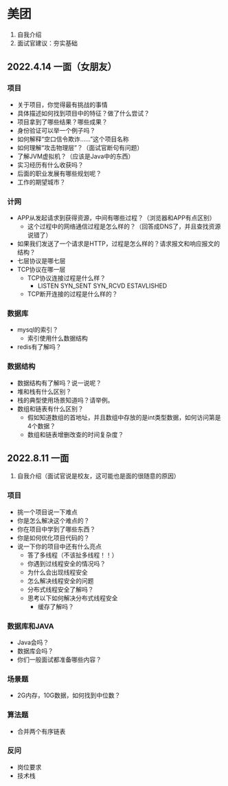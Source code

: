 # 美团
1. 自我介绍
2. 面试官建议：夯实基础
## 2022.4.14 一面（女朋友）
### 项目

- 关于项目，你觉得最有挑战的事情
- 具体描述如何找到项目中的特征？做了什么尝试？
- 项目拿到了哪些结果？哪些成果？
- 身份验证可以举一个例子吗？
- 如何解释“空口信令欺诈……”这个项目名称
- 如何理解“攻击物理层”？（面试官断句有问题）
- 了解JVM虚拟机？（应该是Java中的东西）
- 实习经历有什么收获吗？
- 后面的职业发展有哪些规划呢？
- 工作的期望城市？

### 计网
- APP从发起请求到获得资源，中间有哪些过程？（浏览器和APP有点区别）
  - 这个过程中的网络通信过程是怎么样的？（回答成DNS了，并且查找资源说错了）
- 如果我们发送了一个请求是HTTP，过程是怎么样的？请求报文和响应报文的结构？
- 七层协议是哪七层
- TCP协议在哪一层
  - TCP协议连接过程是什么样？
    - LISTEN SYN_SENT SYN_RCVD ESTAVLISHED
  - TCP断开连接的过程是什么样的？

### 数据库

- mysql的索引？
  - 索引使用什么数据结构
- redis有了解吗？

### 数据结构
- 数据结构有了解吗？说一说呢？
- 堆和栈有什么区别？
- 栈的典型使用场景知道吗？请举例。
- 数组和链表有什么区别？
  - 假如知道数组的首地址，并且数组中存放的是int类型数据，如何访问第是4个数据？
  - 数组和链表增删改查的时间复杂度？

## 2022.8.11 一面
1. 自我介绍（面试官说是校友，这可能也是面的很随意的原因）

### 项目
- 挑一个项目说一下难点
- 你是怎么解决这个难点的？
- 你在项目中学到了哪些东西？
- 你是如何优化项目代码的？
- 说一下你的项目中还有什么亮点
  - 答了多线程（不该扯多线程！！）
  - 你遇到过线程安全的情况吗？
  - 为什么会出现线程安全
  - 怎么解决线程安全的问题
  - 分布式线程安全了解吗？
  - 思考以下如何解决分布式线程安全
    - 缓存了解吗？

### 数据库和JAVA
- Java会吗？
- 数据库会吗？
- 你们一般面试都准备哪些内容？

### 场景题
- 2G内存，10G数据，如何找到中位数？

### 算法题
- 合并两个有序链表

### 反问
- 岗位要求
- 技术栈